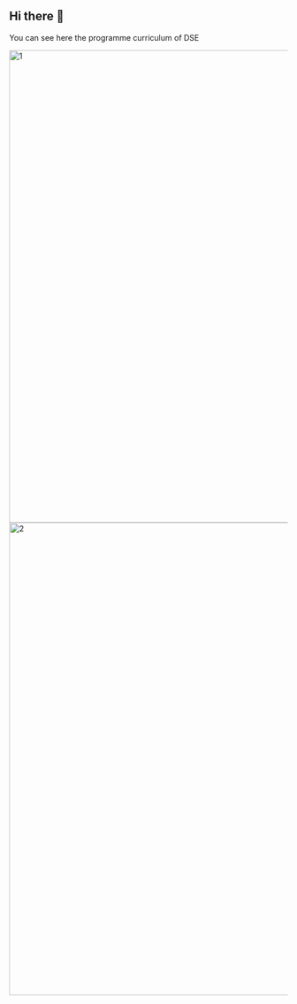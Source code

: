 ## Hi there 👋

You can see here the programme curriculum of DSE 

<img width="854" alt="1" src="https://github.com/user-attachments/assets/155beca8-cbe9-4759-837d-bf2c7313aff6">

<img width="854" alt="2" src="https://github.com/user-attachments/assets/09fb06df-f880-4548-989a-5fe0e694af7d">

<!--
**Polito-DSE/Polito-DSE** is a ✨ _special_ ✨ repository because its `README.md` (this file) appears on your GitHub profile.

Here are some ideas to get you started:

- 🔭 I’m currently working on ...
- 🌱 I’m currently learning ...
- 👯 I’m looking to collaborate on ...
- 🤔 I’m looking for help with ...
- 💬 Ask me about ...
- 📫 How to reach me: ...
- 😄 Pronouns: ...
- ⚡ Fun fact: ...
-->
